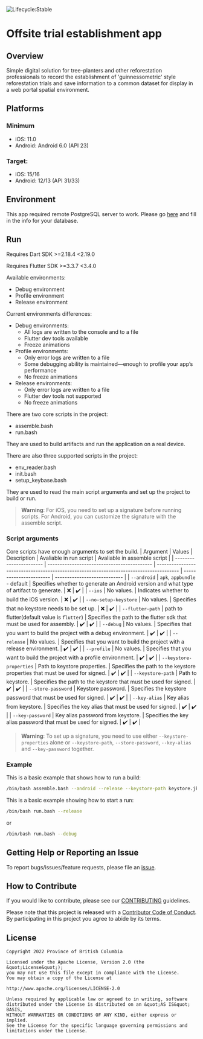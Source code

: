 ![Lifecycle:Stable](https://img.shields.io/badge/Lifecycle-Stable-97ca00)

Offsite trial establishment app
============================

## Overview

Simple digital solution for tree-planters and other reforestation professionals to record the establishment of 'guinnessometric' style reforestation trials and save information to a common dataset for display in a web portal spatial environment.

## Platforms

### Minimum

* iOS: 11.0
* Android: Android 6.0 (API 23)

### Target:

* iOS: 15/16
* Android: 12/13 (API 31/33)

## Environment

This app required remote PostgreSQL server to work. Please go
[here](lib/common/constants/database/database.dart) and fill in the info for your database.

## Run

Requires Dart SDK >=2.18.4 <2.19.0

Requires Flutter SDK >=3.3.7 <3.4.0

Available environments:

- Debug environment
- Profile environment
- Release environment

Current environments differences:

- Debug environments:
    - All logs are written to the console and to a file
    - Flutter dev tools available
    - Freeze animations
- Profile environments:
    - Only error logs are written to a file
    - Some debugging ability is maintained—enough to profile your app’s performance
    - No freeze animations
- Release environments:
    - Only error logs are written to a file
    - Flutter dev tools not supported
    - No freeze animations

There are two core scripts in the project:

-   assemble.bash
-   run.bash

They are used to build artifacts and run the application on a real device.

There are also three supported scripts in the project:

-   env_reader.bash
-   init.bash
-   setup_keybase.bash

They are used to read the main script arguments and set up the project to build or run.

> **Warning**: For iOS, you need to set up a signature before running scripts. For Android, you can customize the signature with the assemble script.

### Script arguments

Core scripts have enough arguments to set the build.
| Argument                | Values                                      | Description                                                                             | Avaliable in run script | Avaliable in assemble script |
| ----------------------- | ------------------------------------------- | --------------------------------------------------------------------------------------- | ----------------------- | ---------------------------- |
| `--android`             | `apk`, `appbundle` - default                | Specifies whether to generate an Android version and what type of artifact to generate. | :x:                     | :heavy_check_mark:           |
| `--ios`                 | No values.                                  | Indicates whether to build the iOS version.                                             | :x:                     | :heavy_check_mark:           |
| `--no-setup-keystore`   | No values.                                  | Specifies that no keystore needs to be set up.                                          | :x:                     | :heavy_check_mark:           |
| `--flutter-path`        | path to flutter(default value is `flutter`) | Specifies the path to the flutter sdk that must be used for assembly.                   | :heavy_check_mark:      | :heavy_check_mark:           |
| `--debug`               | No values.                                  | Specifies that you want to build the project with a debug environment.                  | :heavy_check_mark:      | :heavy_check_mark:           |
| `--release`             | No values.                                  | Specifies that you want to build the project with a release environment.                | :heavy_check_mark:      | :heavy_check_mark:           |
| `--profile`             | No values.                                  | Specifies that you want to build the project with a profile environment.                | :heavy_check_mark:      | :heavy_check_mark:           |
| `--keystore-properties` | Path to keystore properties.                | Specifies the path to the keystore properties that must be used for signed.             | :heavy_check_mark:      | :heavy_check_mark:           |
| `--keystore-path`       | Path to keystore.                           | Specifies the path to the keystore that must be used for signed.                        | :heavy_check_mark:      | :heavy_check_mark:           |
| `--store-password`      | Keystore password.                          | Specifies the keystore password that must be used for signed.                           | :heavy_check_mark:      | :heavy_check_mark:           |
| `--key-alias`           | Key alias from keystore.                    | Specifies the key alias that must be used for signed.                                   | :heavy_check_mark:      | :heavy_check_mark:           |
| `--key-password`        | Key alias password from keystore.           | Specifies the key alias password that must be used for signed.                          | :heavy_check_mark:      | :heavy_check_mark:           |

> **Warning**: To set up a signature, you need to use either `--keystore-properties` alone or `--keystore-path`, `--store-password`, `--key-alias` and `--key-password` together.

### Example

This is a basic example that shows how to run a build:

```bash
/bin/bash assemble.bash --android --release --keystore-path keystore.jks --store-password password --key-alias key0 --key-password password
```

This is a basic example showing how to start a run:

```bash
/bin/bash run.bash --release
```

or

```bash
/bin/bash run.bash --debug
```

## Getting Help or Reporting an Issue

To report bugs/issues/feature requests, please file an [issue](https://github.com/bcgov/Offsite_Trial_Establishment_App/issues/).

## How to Contribute

If you would like to contribute, please see our [CONTRIBUTING](CONTRIBUTING.md) guidelines.

Please note that this project is released with a [Contributor Code of Conduct](CODE_OF_CONDUCT.md). By participating in this project you agree to abide by its terms.

## License

```
Copyright 2022 Province of British Columbia

Licensed under the Apache License, Version 2.0 (the &quot;License&quot;);
you may not use this file except in compliance with the License.
You may obtain a copy of the License at

http://www.apache.org/licenses/LICENSE-2.0

Unless required by applicable law or agreed to in writing, software distributed under the License is distributed on an &quot;AS IS&quot; BASIS,
WITHOUT WARRANTIES OR CONDITIONS OF ANY KIND, either express or implied.
See the License for the specific language governing permissions and limitations under the License.
```
